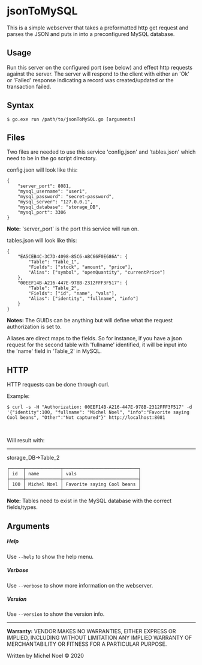 # jsonToMySQL 

This is a simple webserver that takes a preformatted http get request and parses the JSON and puts in into a preconfigured MySQL database.
&nbsp;

## Usage
Run this server on the configured port (see below) and effect http requests against the server. The server will respond to the client with either an 'Ok' or 'Failed' response indicating a record was created/updated or the transaction failed. 
&nbsp;

## Syntax
```
$ go.exe run /path/to/jsonToMySQL.go [arguments]
```

## Files
Two files are needed to use this service 'config.json' and 'tables.json' which need to be in the go script directory.

config.json will look like this:
```
{
    "server_port": 8081,
    "mysql_username": "user1",
    "mysql_password": "secret-password",
    "mysql_server": "127.0.0.1",
    "mysql_database": "storage_DB",
    "mysql_port": 3306
}
```
**Note:** 'server_port' is the port this service will run on.
&nbsp;  

tables.json will look like this:
```
{
    "EA5CEB4C-3C7D-4098-85C6-ABC66F0E686A": {
        "Table": "Table_1",
        "Fields": ["stock", "amount", "price"],
        "Alias": ["symbol", "openQuantity", "currentPrice"]
    },
    "00EEF14B-A216-447E-978B-2312FFF3F517": {
        "Table": "Table_2",
        "Fields": ["id", "name", "vals"],
        "Alias": ["identity", "fullname", "info"]
    }
}
```
**Notes:** 
The GUIDs can be anything but will define what the request authorization is set to.

Aliases are direct maps to the fields. So for instance, if you have a json request for
the second table with 'fullname' identified, it will be input into the 'name' field
in 'Table_2' in MySQL.


## HTTP
HTTP requests can be done through curl.

Example:
```
$ curl -s -H "Authorization: 00EEF14B-A216-447E-978B-2312FFF3F517" -d '{"identity":100, "fullname": "Michel Noel", "info":"Favorite saying Cool beans", "Other":"Not captured"}' http://localhost:8081
```
&nbsp;

Will result with:
___
storage_DB->Table_2
```
┌─────┬─────────────┬────────────────────────────┐
│ id  │ name        │ vals                       │
├─────┼─────────────┼────────────────────────────┤
│ 100 │ Michel Noel │ Favorite saying Cool beans │
└─────┴─────────────┴────────────────────────────┘
```
**Note:** Tables need to exist in the MySQL database with the correct fields/types. 

## Arguments

##### Help
Use `--help` to show the help menu.

##### Verbose
Use `--verbose` to show more information on the webserver.

##### Version
Use `--version` to show the version info.

---

**Warranty:**
VENDOR MAKES NO WARRANTIES, EITHER EXPRESS OR IMPLIED, INCLUDING WITHOUT LIMITATION ANY IMPLIED WARRANTY OF MERCHANTABILITY OR FITNESS FOR A PARTICULAR PURPOSE.

Written by Michel Noel © 2020
